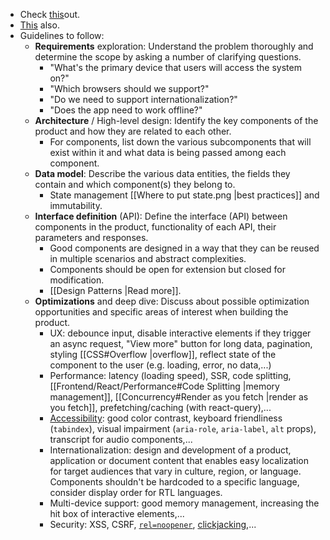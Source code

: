 - Check [this](https://gist.github.com/vasanthk/485d1c25737e8e72759f)out.
- [This](https://github.com/checkcheckzz/system-design-interview) also.
- Guidelines to follow:
	- **Requirements** exploration: Understand the problem thoroughly and determine the scope by asking a number of clarifying questions.
		- "What's the primary device that users will access the system on?"
		- "Which browsers should we support?"
		- "Do we need to support internationalization?"
		- "Does the app need to work offline?"
	- **Architecture** / High-level design: Identify the key components of the product and how they are related to each other.
		- For components, list down the various subcomponents that will exist within it and what data is being passed among each component.
	- **Data model**: Describe the various data entities, the fields they contain and which component(s) they belong to.
		- State management [[Where to put state.png |best practices]] and immutability.
	- **Interface definition** (API): Define the interface (API) between components in the product, functionality of each API, their parameters and responses.
		- Good components are designed in a way that they can be reused in multiple scenarios and abstract complexities.
		- Components should be open for extension but closed for modification.
		- [[Design Patterns |Read more]].
	- **Optimizations** and deep dive: Discuss about possible optimization opportunities and specific areas of interest when building the product.
		- UX: debounce input, disable interactive elements if they trigger an async request, "View more" button for long data, pagination, styling [[CSS#Overflow |overflow]], reflect state of the component to the user (e.g. loading, error, no data,...)
		- Performance: latency (loading speed), SSR, code splitting, [[Frontend/React/Performance#Code Splitting |memory management]], [[Concurrency#Render as you fetch |render as you fetch]], prefetching/caching (with react-query),...
		- [Accessibility](https://www.w3.org/WAI/fundamentals/accessibility-intro/): good color contrast, keyboard friendliness (`tabindex`), visual impairment (`aria-role`, `aria-label`, `alt` props), transcript for audio components,...
		- Internationalization: design and development of a product, application or document content that enables easy localization for target audiences that vary in culture, region, or language. Components shouldn't be hardcoded to a specific language, consider display order for RTL languages.
		- Multi-device support: good memory management, increasing the hit box of interactive elements,...
		- Security: XSS, CSRF, [`rel=noopener`](https://mathiasbynens.github.io/rel-noopener/), [clickjacking](https://owasp.org/www-community/attacks/Clickjacking),...